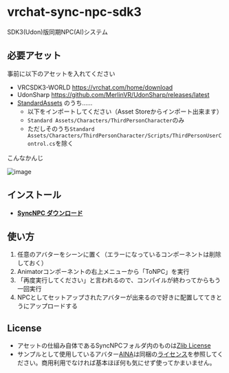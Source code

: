 # vrchat-sync-npc-sdk3

SDK3(Udon)版同期NPC(AI)システム

## 必要アセット

事前に以下のアセットを入れてください

- VRCSDK3-WORLD https://vrchat.com/home/download
- UdonSharp https://github.com/MerlinVR/UdonSharp/releases/latest
- [StandardAssets](https://assetstore.unity.com/packages/essentials/asset-packs/standard-assets-for-unity-2018-4-32351?locale=ja-JP) のうち…… 
  - 以下をインポートしてください（Asset Storeからインポート出来ます）
  - `Standard Assets/Characters/ThirdPersonCharacter`のみ
  - ただしそのうち`Standard Assets/Characters/ThirdPersonCharacter/Scripts/ThirdPersonUserControl.cs`を除く

こんなかんじ

![image](https://user-images.githubusercontent.com/1712548/152673936-93b4bf39-5b53-4b97-91e2-aef570dd4c12.png)

## インストール

- **[SyncNPC ダウンロード]( https://github.com/Narazaka/vrchat-sync-npc-sdk3/releases )**

## 使い方

1. 任意のアバターをシーンに置く（エラーになっているコンポーネントは削除しておく）
2. Animatorコンポーネントの右上メニューから「ToNPC」を実行
3. 「再度実行してください」と言われるので、コンパイルが終わってからもう一回実行
4. NPCとしてセットアップされたアバターが出来るので好きに配置しててきとうにアップロードする

## License

- アセットの仕組み自体であるSyncNPCフォルダ内のものは[Zlib License](LICENSE)
- サンプルとして使用しているアバター[AINA](https://narazaka.booth.pm/items/1319390)は同梱の[ライセンス](Assets/AINA-Quest/license.txt)を参照してください。商用利用でなければ基本ほぼ何も気にせず使ってかまいません。
